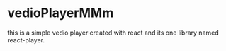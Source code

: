 # vedioPlayerMMm
this is a simple vedio player created with react and its one library named react-player.
